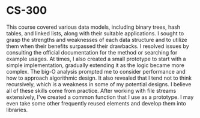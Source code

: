 # CS-300
This course covered various data models, including binary trees, hash tables, and linked lists, along with their suitable applications.
I sought to grasp the strengths and weaknesses of each data structure and to utilize them when their benefits surpassed their drawbacks.
I resolved issues by consulting the official documentation for the method or searching for example usages. At times, I also created a small prototype to start with a simple implementation, gradually extending it as the logic became more complex.
The big-O analysis prompted me to consider performance and how to approach algorithmic design. It also revealed that I tend not to think recursively, which is a weakness in some of my potential designs.
I believe all of these skills come from practice. After working with file streams extensively, I've created a common function that I use as a prototype. I may even take some other frequently reused elements and develop them into libraries.
